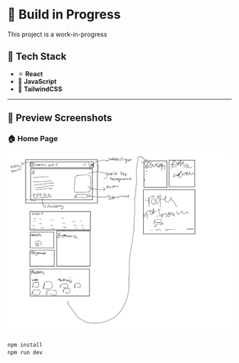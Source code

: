 # 🚧 Build in Progress

This project is a work-in-progress 

## 🔧 Tech Stack

- ⚛️ **React**
- 🧠 **JavaScript**
- 💨 **TailwindCSS** 

---

## 📸 Preview Screenshots

### 🏠 Home Page
![Wire Frame](./scrap/Portfolio.png)

```bash
npm install
npm run dev
